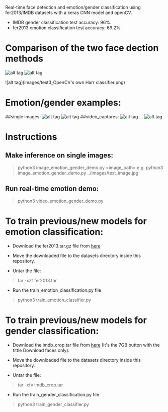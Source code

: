 
Real-time face detection and emotion/gender classification using fer2013/IMDB datasets with a keras CNN model and openCV.
* IMDB gender classification test accuracy: 96%.
* fer2013 emotion classification test accuracy: 69.2%.

# Comparison of the two face dection methods

![alt tag](images/test3.jpg)
![alt tag](images/test3_Mtcnn.png)

![alt tag](images/test3_OpenCV's own Harr classifier.png)

# Emotion/gender examples:

##single images:
![alt tag](images/test_image.jpg)
![alt tag](images/test_image_fer.png)
##video_captures:
![alt tag](images/1.png)
...
![alt tag](images/Multiperson.png)


# Instructions

## Make inference on single images:
> python3 image_emotion_gender_demo.py <image_path>
e.g.
> python3 image_emotion_gender_demo.py ../images/test_image.jpg

## Run real-time emotion demo:
> python3 video_emotion_gender_demo.py


# To train previous/new models for emotion classification:


* Download the fer2013.tar.gz file from [here](https://www.kaggle.com/c/challenges-in-representation-learning-facial-expression-recognition-challenge/data)

* Move the downloaded file to the datasets directory inside this repository.

* Untar the file:
> tar -xzf fer2013.tar

* Run the train_emotion_classification.py file
> python3 train_emotion_classifier.py

# To train previous/new models for gender classification:

* Download the imdb_crop.tar file from [here](https://data.vision.ee.ethz.ch/cvl/rrothe/imdb-wiki/) (It's the 7GB button with the tittle Download faces only).

* Move the downloaded file to the datasets directory inside this repository.

* Untar the file:
> tar -xfv imdb_crop.tar

* Run the train_gender_classification.py file
> python3 train_gender_classifier.py
